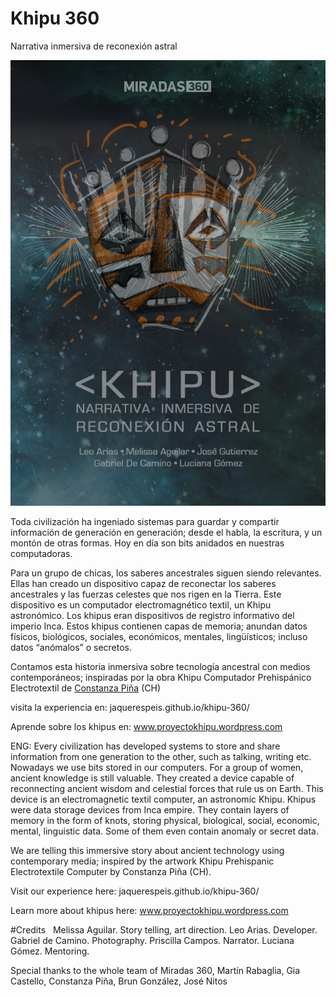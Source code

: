 # Khipu 360
Narrativa inmersiva de reconexión astral

![Logo](images/khipu-360.jpg "Logo")

Toda civilización ha ingeniado sistemas para guardar y compartir información de generación en generación; desde el habla, la escritura, y un montón de otras formas. Hoy en día son bits anidados en nuestras computadoras.

Para un grupo de chicas, los saberes ancestrales siguen siendo relevantes. Ellas han creado un dispositivo capaz de reconectar los saberes ancestrales y las fuerzas celestes que nos rigen en la Tierra.
Este dispositivo es un computador electromagnético textil, un Khipu astronómico. Los khipus eran dispositivos de registro informativo del imperio Inca. Estos khipus contienen capas de memoria; anundan datos físicos, biológicos, sociales, económicos, mentales, lingüísticos; incluso datos “anómalos” o secretos.

Contamos esta historia inmersiva sobre tecnología ancestral con medios contemporáneos; inspiradas por la obra Khipu Computador Prehispánico Electrotextil de
[Constanza Piña](https://corazonderobota.wordpress.com/) (CH) 

visita la experiencia en:
jaquerespeis.github.io/khipu-360/ 

Aprende sobre los khipus en:
www.proyectokhipu.wordpress.com

ENG:
Every civilization has developed systems to store and share information from one generation to the other, such as talking, writing etc. Nowadays we use bits stored in our computers. 
For a group of women, ancient knowledge is still valuable. They created a device capable of reconnecting ancient wisdom and celestial forces that rule us on Earth. 
This device is an electromagnetic textil computer, an astronomíc Khipu. Khipus were data storage devices from Inca empire. They contain layers of memory in the form of knots, storing physical, biological, social, economic, mental, linguistic data. Some of them even contain anomaly or secret data.

We are telling this immersive story about ancient technology using contemporary media; inspired by the artwork Khipu Prehispanic Electrotextile Computer by Constanza Piña (CH). 

Visit our experience here:
jaquerespeis.github.io/khipu-360/ 

Learn more about khipus here:
www.proyectokhipu.wordpress.com

#Credits
 
Melissa Aguilar. Story telling, art direction.
Leo Arias. Developer.
Gabriel de Camino. Photography.
Priscilla Campos. Narrator.
Luciana Gómez. Mentoring.

Special thanks to the whole team of Miradas 360, Martín Rabaglia, Gia Castello, Constanza Piña, Brun González, José Nitos

